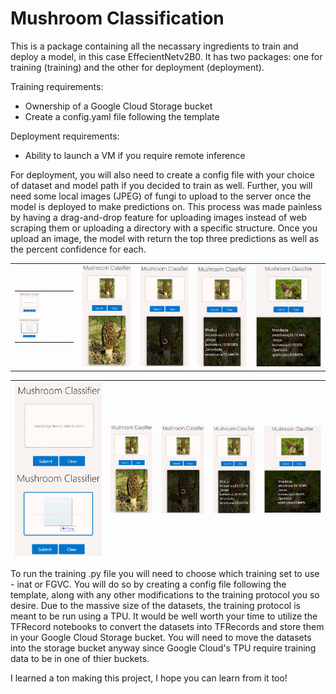 # Mushroom Classification
This is a package containing all the necassary ingredients to train and deploy a model, in this case EffecientNetv2B0. It has two packages: one for training (training) and the other for deployment (deployment). 

Training requirements:
- Ownership of a Google Cloud Storage bucket
- Create a config.yaml file following the template

Deployment requirements:
- Ability to launch a VM if you require remote inference

For deployment, you will also need to create a config file with your choice of dataset and model path if you decided to train as well. Further, you will need some local images (JPEG) of fungi to upload to the server once the model is deployed to make predictions on. This process was made painless by having a drag-and-drop feature for uploading images instead of web scraping them or uploading a directory with a specific structure. Once you upload an image, the model with return the top three predictions as well as the percent confidence for each.

<table height="100%">
  <tr>
    <td>
      <table>
        <tr>
          <td><img src="github_images/Screenshot (105).png" width="40%" height="50%"></td>
        </tr>
        <tr>
          <td><img src="github_images/Screenshot (106).png" width="40%" height="50%"></td>
        </tr>
      </table>
    </td>
    <td><img src="github_images/Screenshot (107).png"></td>
    <td><img src="github_images/Screenshot (108).png"></td>
    <td><img src="github_images/Screenshot (109).png"></td>
    <td><img src="github_images/Screenshot (110).png"></td>
  </tr>
</table>

| <img src="github_images/Screenshot (105).png" align="top" padding="5"> <img src="github_images/Screenshot (106).png" align="bottom"> | <img src="github_images/Screenshot (107).png"> | <img src="github_images/Screenshot (108).png"> | <img src="github_images/Screenshot (109).png"> | <img src="github_images/Screenshot (110).png"> | 
| --- | --- | --- | --- | --- |


To run the training .py file you will need to choose which training set to use - inat or FGVC. You will do so by creating a config file following the template, along with any other modifications to the training protocol you so desire. Due to the massive size of the datasets, the training protocol is meant to be run using a TPU. It would be well worth your time to utilize the TFRecord notebooks to convert the datasets into TFRecords and store them in your Google Cloud Storage bucket. You will need to move the datasets into the storage bucket anyway since Google Cloud's TPU require training data to be in one of thier buckets.

I learned a ton making this project, I hope you can learn from it too!
